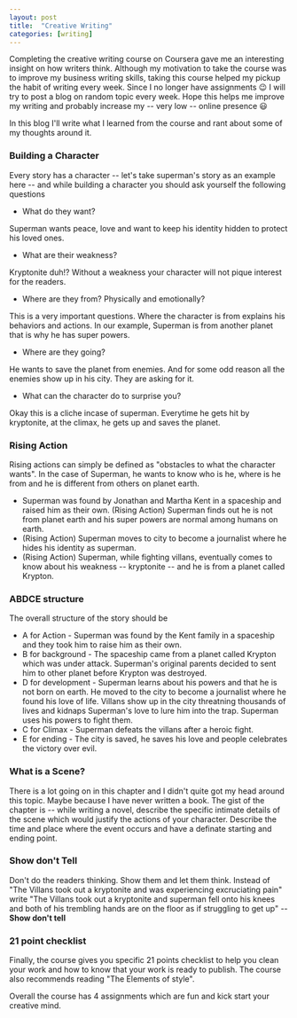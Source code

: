 ```yaml
---
layout: post
title:  "Creative Writing"
categories: [writing]
---
```


Completing the creative writing course on Coursera gave me an interesting insight on how writers think. Although my motivation to take the course was to improve my business writing skills,
taking this course helped my pickup the habit of writing every week. Since I no longer have assignments :wink: I will try to post a blog on random topic every week. Hope this helps me improve my writing and
probably increase my -- very low -- online presence :smiley:

In this blog I'll write what I learned from the course and rant about some of my thoughts around it.

### Building a Character
Every story has a character -- let's take superman's story as an example here -- and while building a character you should ask yourself the following questions

* What do they want?

Superman wants peace, love and want to keep his identity hidden to protect his loved ones.

* What are their weakness?

Kryptonite duh!? Without a weakness your character will not pique interest for the readers.

* Where are they from? Physically and emotionally?

This is a very important questions. Where the character is from explains his behaviors and actions. In our example, Superman is from another planet that is why he has super powers.

* Where are they going?

He wants to save the planet from enemies. And for some odd reason all the enemies show up in his city. They are asking for it.

* What can the character do to surprise you?

Okay this is a cliche incase of superman. Everytime he gets hit by kryptonite, at the climax, he gets up and saves the planet.

### Rising Action
Rising actions can simply be defined as "obstacles to what the character wants".
In the case of Superman, he wants to know who is he, where is he from and he is different from others on planet earth.

* Superman was found by Jonathan and Martha Kent in a spaceship and raised him as their own. (Rising Action) Superman finds out he is not from planet earth and his super powers are normal among humans on earth.
* (Rising Action) Superman moves to city to become a journalist where he hides his identity as superman.
* (Rising Action) Superman, while fighting villans, eventually comes to know about his weakness -- kryptonite -- and he is from a planet called Krypton.

### ABDCE structure
The overall structure of the story should be
* A for Action - Superman was found by the Kent family in a spaceship and they took him to raise him as their own.
* B for background - The spaceship came from a planet called Krypton which was under attack. Superman's original parents decided to sent him to other planet before Krypton was destroyed.
* D for development - Superman learns about his powers and that he is not born on earth. He moved to the city to become a journalist where he found his love of life. Villans show up in the city threatning thousands of lives and kidnaps Superman's love to lure him into the trap. Superman uses his powers to fight them.
* C for Climax - Superman defeats the villans after a heroic fight.
* E for ending - The city is saved, he saves his love and people celebrates the victory over evil.

### What is a Scene?
There is a lot going on in this chapter and I didn't quite got my head around this topic. Maybe because I have never written a book. The gist of the chapter is -- while writing a novel, describe the specific intimate details of the scene which would justify the actions of your character. Describe the time and place where the event occurs and have a definate starting and ending point.

### Show don't Tell
Don't do the readers thinking. Show them and let them think. Instead of "The Villans took out a kryptonite and was experiencing excruciating pain" write "The Villans took out a kryptonite and superman fell onto his knees and both of his trembling hands are on the floor as if struggling to get up" -- **Show don't tell**

### 21 point checklist
Finally, the course gives you specific 21 points checklist to help you clean your work and how to know that your work is ready to publish. The course also recommends reading "The Elements of style".


Overall the course has 4 assignments which are fun and kick start your creative mind.

